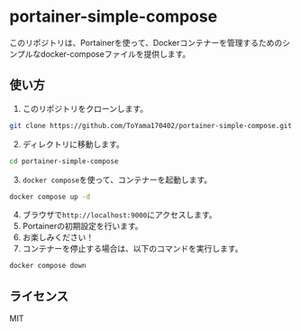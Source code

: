 # portainer-simple-compose

このリポジトリは、Portainerを使って、Dockerコンテナーを管理するためのシンプルなdocker-composeファイルを提供します。

## 使い方

1. このリポジトリをクローンします。

```bash
git clone https://github.com/ToYama170402/portainer-simple-compose.git
```

2. ディレクトリに移動します。

```bash
cd portainer-simple-compose
```

3. `docker compose`を使って、コンテナーを起動します。

```bash
docker compose up -d
```

4. ブラウザで`http://localhost:9000`にアクセスします。
5. Portainerの初期設定を行います。
6. お楽しみください！
7. コンテナーを停止する場合は、以下のコマンドを実行します。

```bash
docker compose down
```

## ライセンス

MIT
